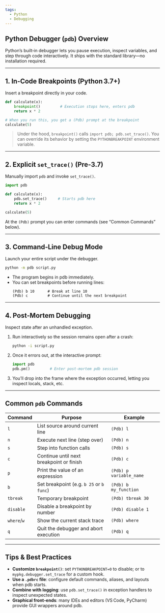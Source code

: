 ```yaml
---
tags:
  - Python
  - Debugging
---
```

## Python Debugger (`pdb`) Overview

Python’s built‑in debugger lets you pause execution, inspect variables, and step through code interactively. It ships with the standard library—no installation required.

---

## 1. In‑Code Breakpoints (Python 3.7+)

Insert a breakpoint directly in your code.

```python
def calculate(x):
    breakpoint()         # Execution stops here, enters pdb
    return x * 2

# When you run this, you get a (Pdb) prompt at the breakpoint
calculate(5)
```

> Under the hood, `breakpoint()` calls `import pdb; pdb.set_trace()`. You can override its behavior by setting the `PYTHONBREAKPOINT` environment variable.

---

## 2. Explicit `set_trace()` (Pre‑3.7)

Manually import `pdb` and invoke `set_trace()`.

```python
import pdb

def calculate(x):
    pdb.set_trace()     # Starts pdb here
    return x * 2

calculate(5)
```

At the `(Pdb)` prompt you can enter commands (see “Common Commands” below).

---

## 3. Command‑Line Debug Mode

Launch your entire script under the debugger.

```bash
python -m pdb script.py
```

- The program begins in pdb immediately.
- You can set breakpoints before running lines:
    ```pdb
    (Pdb) b 10      # Break at line 10
    (Pdb) c         # Continue until the next breakpoint
    ```

---

## 4. Post‑Mortem Debugging

Inspect state after an unhandled exception.

1. Run interactively so the session remains open after a crash:
    ```bash
    python -i script.py
    ```
2. Once it errors out, at the interactive prompt:
    ```python
    import pdb
    pdb.pm()         # Enter post‑mortem pdb session
    ```
    
3. You’ll drop into the frame where the exception occurred, letting you inspect locals, stack, etc.
    

---

## Common `pdb` Commands

| Command     | Purpose                                  | Example                 |
| ----------- | ---------------------------------------- | ----------------------- |
| `l`         | List source around current line          | `(Pdb) l`               |
| `n`         | Execute next line (step over)            | `(Pdb) n`               |
| `s`         | Step into function calls                 | `(Pdb) s`               |
| `c`         | Continue until next breakpoint or finish | `(Pdb) c`               |
| `p`         | Print the value of an expression         | `(Pdb) p variable_name` |
| `b`         | Set breakpoint (e.g. `b 25` or `b func`) | `(Pdb) b my_function`   |
| `tbreak`    | Temporary breakpoint                     | `(Pdb) tbreak 30`       |
| `disable`   | Disable a breakpoint by number           | `(Pdb) disable 1`       |
| `where`/`w` | Show the current stack trace             | `(Pdb) where`           |
| `q`         | Quit the debugger and abort execution    | `(Pdb) q`               |

---

## Tips & Best Practices

- **Customize `breakpoint()`**: set `PYTHONBREAKPOINT=0` to disable; or to `mypkg.debugger.set_trace` for a custom hook.
- **Use a `.pdbrc` file**: configure default commands, aliases, and layouts when pdb starts.
- **Combine with logging**: use `pdb.set_trace()` in exception handlers to inspect unexpected states.
- **Graphical front‑ends**: many IDEs and editors (VS Code, PyCharm) provide GUI wrappers around pdb.
